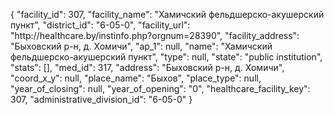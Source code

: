 {
    "facility_id": 307,
    "facility_name": "Хамичский фельдшерско-акушерский пункт",
    "district_id": "6-05-0",
    "facility_url": "http:\/\/healthcare.by\/instinfo.php?orgnum=28390",
    "facility_address": "Быховский р-н, д. Хомичи",
    "ap_1": null,
    "name": "Хамичский фельдшерско-акушерский пункт",
    "type": null,
    "state": "public institution",
    "stats": [],
    "med_id": 317,
    "address": "Быховский р-н, д. Хомичи",
    "coord_x_y": null,
    "place_name": "Быхов",
    "place_type": null,
    "year_of_closing": null,
    "year_of_opening": "0",
    "healthcare_facility_key": 307,
    "administrative_division_id": "6-05-0"
}